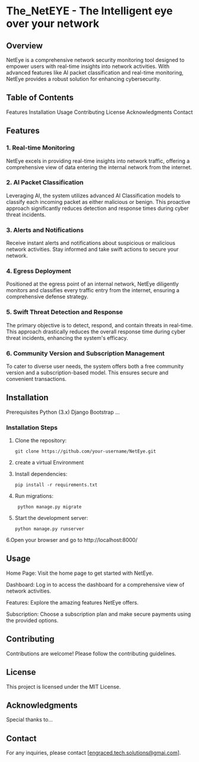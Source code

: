 # The_NetEYE - The Intelligent eye over your network

## Overview
NetEye is a comprehensive network security monitoring tool designed to empower users with real-time insights into network activities. With advanced features like AI packet classification and real-time monitoring, NetEye provides a robust solution for enhancing cybersecurity.

## Table of Contents
Features
Installation
Usage
Contributing
License
Acknowledgments
Contact

## Features
### 1. Real-time Monitoring
NetEye excels in providing real-time insights into network traffic, offering a comprehensive view of data entering the internal network from the internet.

### 2. AI Packet Classification
Leveraging AI, the system utilizes advanced AI Classification models to classify each incoming packet as either malicious or benign. This proactive approach significantly reduces detection and response times during cyber threat incidents.

### 3. Alerts and Notifications
Receive instant alerts and notifications about suspicious or malicious network activities. Stay informed and take swift actions to secure your network.

### 4. Egress Deployment
Positioned at the egress point of an internal network, NetEye diligently monitors and classifies every traffic entry from the internet, ensuring a comprehensive defense strategy.

### 5. Swift Threat Detection and Response
The primary objective is to detect, respond, and contain threats in real-time. This approach drastically reduces the overall response time during cyber threat incidents, enhancing the system's efficacy.

### 6. Community Version and Subscription Management
To cater to diverse user needs, the system offers both a free community version and a subscription-based model. This ensures secure and convenient transactions.

## Installation
Prerequisites
Python (3.x)
Django
Bootstrap
...
### Installation Steps
1. Clone the repository:

       git clone https://github.com/your-username/NetEye.git

2. create a virtual Environment
  
3. Install dependencies:

       pip install -r requirements.txt

4. Run migrations:

        python manage.py migrate

5. Start the development server:


       python manage.py runserver

6.Open your browser and go to http://localhost:8000/

## Usage
Home Page: Visit the home page to get started with NetEye.

Dashboard: Log in to access the dashboard for a comprehensive view of network activities.

Features: Explore the amazing features NetEye offers.

Subscription: Choose a subscription plan and make secure payments using the provided options.

## Contributing
Contributions are welcome! Please follow the contributing guidelines.

## License
This project is licensed under the MIT License.

## Acknowledgments
Special thanks to...

## Contact
For any inquiries, please contact [engraced.tech.solutions@gmai.com].
